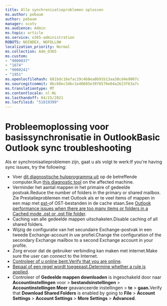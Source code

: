 ```yaml
---
title: Alle synchronisatieproblemen oplossen
ms.author: pebaum
author: pebaum
manager: scotv
ms.audience: Admin
ms.topic: article
ms.service: o365-administration
ROBOTS: NOINDEX, NOFOLLOW
localization_priority: Normal
ms.collection: Adm_O365
ms.custom:
- "9000037"
- "1674"
- "9000241"
- "1951"
ms.openlocfilehash: 681bdc16efac19c4b8ea0b91b13aa38cd4e9007c
ms.sourcegitcommit: 8bc60ec34bc1e40685e3976576e04a2623f63a7c
ms.translationtype: MT
ms.contentlocale: nl-NL
ms.lasthandoff: 04/15/2021
ms.locfileid: "51819399"
---
```

# <a name="basic-outlook-sync-troubleshooting"></a><span data-ttu-id="ffc97-102">Probleemoplossing voor basissynchronisatie in Outlook</span><span class="sxs-lookup"><span data-stu-id="ffc97-102">Basic Outlook sync troubleshooting</span></span>

<span data-ttu-id="ffc97-103">Als er synchronisatieproblemen zijn, gaat u als volgt te werk:</span><span class="sxs-lookup"><span data-stu-id="ffc97-103">If you're having sync issues, try the following:</span></span>

- <span data-ttu-id="ffc97-104">Voer [dit diagnostische hulpprogramma uit](https://aka.ms/sara-outlooksendreceive) op de betreffende computer.</span><span class="sxs-lookup"><span data-stu-id="ffc97-104">Run [this diagnostic tool](https://aka.ms/sara-outlooksendreceive) on the affected machine.</span></span>
- <span data-ttu-id="ffc97-105">Verminder het aantal mappen in het primaire of gedeelde postvak.</span><span class="sxs-lookup"><span data-stu-id="ffc97-105">Reduce the number of folders in the primary or shared mailbox.</span></span> <span data-ttu-id="ffc97-106">Zie Prestatieproblemen met Outlook als er te veel items of mappen in een map met [pst-](https://support.microsoft.com/help/2768656/outlook-performance-issues-when-there-are-too-many-items-or-folders-in)of OST-bestanden in de cache staan.</span><span class="sxs-lookup"><span data-stu-id="ffc97-106">See [Outlook performance issues when there are too many items or folders in a Cached mode .ost or .pst file folder](https://support.microsoft.com/help/2768656/outlook-performance-issues-when-there-are-too-many-items-or-folders-in).</span></span>
- <span data-ttu-id="ffc97-107">Caching van alle gedeelde mappen uitschakelen.</span><span class="sxs-lookup"><span data-stu-id="ffc97-107">Disable caching of all shared folders.</span></span>
- <span data-ttu-id="ffc97-108">Wijzig de configuratie van het secundaire Exchange-postvak in een tweede Exchange-account in uw profiel.</span><span class="sxs-lookup"><span data-stu-id="ffc97-108">Change the configuration of the secondary Exchange mailbox to a second Exchange account in your profile.</span></span>
- <span data-ttu-id="ffc97-109">Zorg ervoor dat de gebruiker verbinding kan maken met internet.</span><span class="sxs-lookup"><span data-stu-id="ffc97-109">Make sure the user can connect to the Internet.</span></span> 
- <span data-ttu-id="ffc97-110">[Controleer of u online bent.](https://support.office.com/article/2460e4a8-16c7-47fc-b204-b1549275aac9)</span><span class="sxs-lookup"><span data-stu-id="ffc97-110">[Verify that you are online](https://support.office.com/article/2460e4a8-16c7-47fc-b204-b1549275aac9).</span></span>
- <span data-ttu-id="ffc97-111">[Bepaal of een regel wordt toegepast.](https://support.office.com/article/C24F5DEA-9465-4DF4-AD17-A50704D66C59)</span><span class="sxs-lookup"><span data-stu-id="ffc97-111">[Determine whether a rule is applied](https://support.office.com/article/C24F5DEA-9465-4DF4-AD17-A50704D66C59).</span></span>
- <span data-ttu-id="ffc97-112">Controleer of **Gedeelde mappen downloaden** is ingeschakeld door naar **Accountinstellingen** voor  >  **bestandsinstellingen**  >  **Accountinstellingen Meer** geavanceerde instellingen  >  **te**  >  **gaan.**</span><span class="sxs-lookup"><span data-stu-id="ffc97-112">Verify that **Download Shared Folders** is enabled by going to **File** > **Account Settings** > **Account Settings** > **More Settings** > **Advanced**.</span></span>
